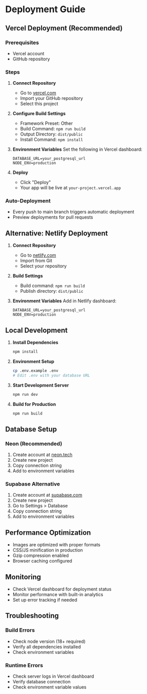 # Deployment Guide

## Vercel Deployment (Recommended)

### Prerequisites
- Vercel account
- GitHub repository

### Steps
1. **Connect Repository**
   - Go to [vercel.com](https://vercel.com)
   - Import your GitHub repository
   - Select this project

2. **Configure Build Settings**
   - Framework Preset: Other
   - Build Command: `npm run build`
   - Output Directory: `dist/public`
   - Install Command: `npm install`

3. **Environment Variables**
   Set the following in Vercel dashboard:
   ```
   DATABASE_URL=your_postgresql_url
   NODE_ENV=production
   ```

4. **Deploy**
   - Click "Deploy"
   - Your app will be live at `your-project.vercel.app`

### Auto-Deployment
- Every push to main branch triggers automatic deployment
- Preview deployments for pull requests

## Alternative: Netlify Deployment

1. **Connect Repository**
   - Go to [netlify.com](https://netlify.com)
   - Import from Git
   - Select your repository

2. **Build Settings**
   - Build command: `npm run build`
   - Publish directory: `dist/public`

3. **Environment Variables**
   Add in Netlify dashboard:
   ```
   DATABASE_URL=your_postgresql_url
   NODE_ENV=production
   ```

## Local Development

1. **Install Dependencies**
   ```bash
   npm install
   ```

2. **Environment Setup**
   ```bash
   cp .env.example .env
   # Edit .env with your database URL
   ```

3. **Start Development Server**
   ```bash
   npm run dev
   ```

4. **Build for Production**
   ```bash
   npm run build
   ```

## Database Setup

### Neon (Recommended)
1. Create account at [neon.tech](https://neon.tech)
2. Create new project
3. Copy connection string
4. Add to environment variables

### Supabase Alternative
1. Create account at [supabase.com](https://supabase.com)
2. Create new project
3. Go to Settings > Database
4. Copy connection string
5. Add to environment variables

## Performance Optimization

- Images are optimized with proper formats
- CSS/JS minification in production
- Gzip compression enabled
- Browser caching configured

## Monitoring

- Check Vercel dashboard for deployment status
- Monitor performance with built-in analytics
- Set up error tracking if needed

## Troubleshooting

### Build Errors
- Check node version (18+ required)
- Verify all dependencies installed
- Check environment variables

### Runtime Errors
- Check server logs in Vercel dashboard
- Verify database connection
- Check environment variable values